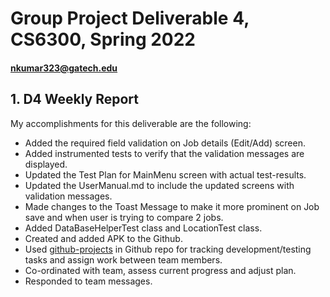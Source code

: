 
# Group Project Deliverable 4, CS6300, Spring 2022
#### nkumar323@gatech.edu


## 1. D4 Weekly Report

My accomplishments for this deliverable are the following:
 * Added the required field validation on Job details (Edit/Add) screen.
 * Added instrumented tests to verify that the validation messages are displayed.
 * Updated the Test Plan for MainMenu screen with actual test-results.
 * Updated the UserManual.md to include the updated screens with validation messages.
 * Made changes to the Toast Message to make it more prominent on Job save and when user is trying to compare 2 jobs.
 * Added DataBaseHelperTest class and LocationTest class.
 * Created and added APK to the Github.
 * Used [github-projects][1] in Github repo for tracking development/testing tasks and assign work between team members.
 * Co-ordinated with team, assess current progress and adjust plan.
 * Responded to team messages.

[1]: https://github.gatech.edu/gt-omscs-se-2022spring/6300Spring22Team054/projects/1
